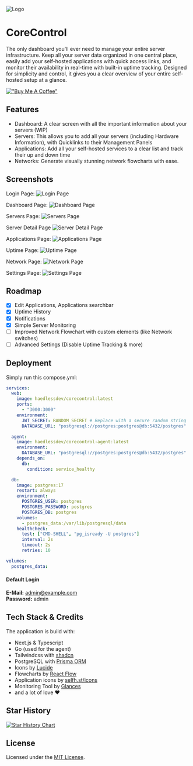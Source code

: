 
![Logo](https://i.ibb.co/hwSZTJH/Kopie-von-Cash-Mate.png)


# CoreControl

The only dashboard you'll ever need to manage your entire server infrastructure. Keep all your server data organized in one central place, easily add your self-hosted applications with quick access links, and monitor their availability in real-time with built-in uptime tracking. Designed for simplicity and control, it gives you a clear overview of your entire self-hosted setup at a glance.

[!["Buy Me A Coffee"](https://www.buymeacoffee.com/assets/img/custom_images/orange_img.png)](https://www.buymeacoffee.com/corecontrol)

## Features

- Dashboard: A clear screen with all the important information about your servers (WIP)
- Servers: This allows you to add all your servers (including Hardware Information), with Quicklinks to their Management Panels
- Applications: Add all your self-hosted services to a clear list and track their up and down time
- Networks: Generate visually stunning network flowcharts with ease.

## Screenshots
Login Page:
![Login Page](/screenshots/login.png)

Dashboard Page:
![Dashboard Page](/screenshots/dashboard.png)

Servers Page:
![Servers Page](/screenshots/servers.png)

Server Detail Page
![Server Detail Page](/screenshots/server.png)

Applications Page:
![Applications Page](/screenshots/applications.png)

Uptime Page:
![Uptime Page](/screenshots/uptime.png)

Network Page:
![Network Page](/screenshots/network.png)

Settings Page:
![Settings Page](/screenshots/settings.png)

## Roadmap
- [X] Edit Applications, Applications searchbar
- [X] Uptime History
- [X] Notifications
- [X] Simple Server Monitoring
- [ ] Improved Network Flowchart with custom elements (like Network switches)
- [ ] Advanced Settings (Disable Uptime Tracking & more)

## Deployment

Simply run this compose.yml:
```yml
services:
  web:
    image: haedlessdev/corecontrol:latest
    ports:
      - "3000:3000"
    environment:
      JWT_SECRET: RANDOM_SECRET # Replace with a secure random string
      DATABASE_URL: "postgresql://postgres:postgres@db:5432/postgres"

  agent:
    image: haedlessdev/corecontrol-agent:latest
    environment:
      DATABASE_URL: "postgresql://postgres:postgres@db:5432/postgres"
    depends_on:
      db:
        condition: service_healthy

  db:
    image: postgres:17
    restart: always
    environment:
      POSTGRES_USER: postgres
      POSTGRES_PASSWORD: postgres
      POSTGRES_DB: postgres
    volumes:
      - postgres_data:/var/lib/postgresql/data
    healthcheck:
      test: ["CMD-SHELL", "pg_isready -U postgres"]
      interval: 2s
      timeout: 2s
      retries: 10

volumes:
  postgres_data:
```

#### Default Login
__E-Mail:__ admin@example.com\
__Password:__ admin

## Tech Stack & Credits

The application is build with:
- Next.js & Typescript
- Go (used for the agent)
- Tailwindcss with [shadcn](shadcn.com)
- PostgreSQL with [Prisma ORM](https://www.prisma.io/)
- Icons by [Lucide](https://lucide.dev/)
- Flowcharts by [React Flow](https://reactflow.dev/)
- Application icons by [selfh.st/icons](https://selfh.st/icons)
- Monitoring Tool by [Glances](https://github.com/nicolargo/glances)
- and a lot of love ❤️

## Star History

[![Star History Chart](https://api.star-history.com/svg?repos=crocofied/CoreControl&type=Date)](https://www.star-history.com/#crocofied/CoreControl&Date)

## License

Licensed under the [MIT License](https://github.com/crocofied/CoreControl/blob/main/LICENSE).
